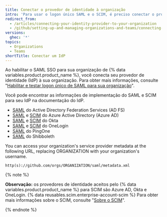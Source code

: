 ```yaml
---
title: Conectar o provedor de identidade à organização
intro: 'Para usar o logon único SAML e o SCIM, é preciso conectar o provedor de identidade à organização do {% data variables.product.product_name %}.'
redirect_from:
  - /articles/connecting-your-identity-provider-to-your-organization
  - /github/setting-up-and-managing-organizations-and-teams/connecting-your-identity-provider-to-your-organization
versions:
  ghec: '*'
topics:
  - Organizations
  - Teams
shortTitle: Conectar um IdP
---
```


Ao habilitar o SAML SSO para sua organização de {% data variables.product.product_name %}, você conecta seu provedor de identidade (IdP) à sua organização. Para obter mais informações, consulte "[Habilitar e testar logon único de SAML para sua organização](/organizations/managing-saml-single-sign-on-for-your-organization/enabling-and-testing-saml-single-sign-on-for-your-organization)".

Você pode encontrar as informações de implementação do SAML e SCIM para seu IdP na documentação do IdP.
- [SAML](https://docs.microsoft.com/windows-server/identity/active-directory-federation-services) do Active Directory Federation Services (AD FS)
- [SAML](https://docs.microsoft.com/azure/active-directory/active-directory-saas-github-tutorial) e [SCIM](https://docs.microsoft.com/azure/active-directory/active-directory-saas-github-provisioning-tutorial) do Azure Active Directory (Azure AD)
- [SAML](http://saml-doc.okta.com/SAML_Docs/How-to-Configure-SAML-2.0-for-Github-com.html) e [SCIM](http://developer.okta.com/standards/SCIM/) do Okta
- [SAML](https://onelogin.service-now.com/support?id=kb_article&sys_id=2929ddcfdbdc5700d5505eea4b9619c6) e [SCIM](https://onelogin.service-now.com/support?id=kb_article&sys_id=5aa91d03db109700d5505eea4b96197e) do OneLogin
- [SAML](https://support.pingidentity.com/s/marketplace-integration/a7i1W0000004ID3QAM/github-connector) do PingOne
- [SAML](https://wiki.shibboleth.net/confluence/display/IDP30/Home) do Shibboleth

You can access your organization's service provider metadata at the following URL, replacing ORGANIZATION with your organization's username.

```
http(s)://github.com/orgs/ORGANIZATION/saml/metadata.xml
```

{% note %}

**Observação:** os provedores de identidade aceitos pelo {% data variables.product.product_name %} para SCIM são Azure AD, Okta e OneLogin. {% data reusables.scim.enterprise-account-scim %} Para obter mais informações sobre o SCIM, consulte "[Sobre o SCIM](/organizations/managing-saml-single-sign-on-for-your-organization/about-scim)".

{% endnote %}
